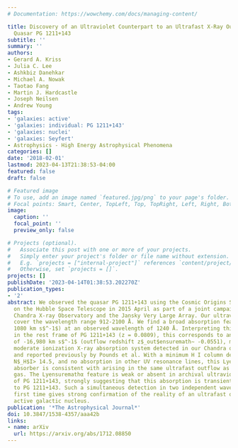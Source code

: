```yaml
---
# Documentation: https://wowchemy.com/docs/managing-content/

title: Discovery of an Ultraviolet Counterpart to an Ultrafast X-Ray Outflow in the
  Quasar PG 1211+143
subtitle: ''
summary: ''
authors:
- Gerard A. Kriss
- Julia C. Lee
- Ashkbiz Danehkar
- Michael A. Nowak
- Taotao Fang
- Martin J. Hardcastle
- Joseph Neilsen
- Andrew Young
tags:
- 'galaxies: active'
- 'galaxies: individual: PG 1211+143'
- 'galaxies: nuclei'
- 'galaxies: Seyfert'
- Astrophysics - High Energy Astrophysical Phenomena
categories: []
date: '2018-02-01'
lastmod: 2023-04-13T21:38:53-04:00
featured: false
draft: false

# Featured image
# To use, add an image named `featured.jpg/png` to your page's folder.
# Focal points: Smart, Center, TopLeft, Top, TopRight, Left, Right, BottomLeft, Bottom, BottomRight.
image:
  caption: ''
  focal_point: ''
  preview_only: false

# Projects (optional).
#   Associate this post with one or more of your projects.
#   Simply enter your project's folder or file name without extension.
#   E.g. `projects = ["internal-project"]` references `content/project/deep-learning/index.md`.
#   Otherwise, set `projects = []`.
projects: []
publishDate: '2023-04-14T01:38:53.202270Z'
publication_types:
- '2'
abstract: We observed the quasar PG 1211+143 using the Cosmic Origins Spectrograph
  on the Hubble Space Telescope in 2015 April as part of a joint campaign with the
  Chandra X-ray Observatory and the Jansky Very Large Array. Our ultraviolet spectra
  cover the wavelength range 912-2100 ̊A. We find a broad absorption feature (ensuremath∼
  1080 km s$^-1$) at an observed wavelength of 1240 Å. Interpreting this as H I Lyensuremathα,
  in the rest frame of PG 1211+143 (z = 0.0809), this corresponds to an outflow velocity
  of -16,980 km s$^-1$ (outflow redshift z$_out$ensuremath∼ -0.0551), matching the
  moderate ionization X-ray absorption system detected in our Chandra observation
  and reported previously by Pounds et al. With a minimum H I column density of log
  N$_H$I> 14.5, and no absorption in other UV resonance lines, this Lyensuremathα
  absorber is consistent with arising in the same ultrafast outflow as the X-ray absorbing
  gas. The Lyensuremathα feature is weak or absent in archival ultraviolet spectra
  of PG 1211+143, strongly suggesting that this absorption is transient, and intrinsic
  to PG 1211+143. Such a simultaneous detection in two independent wavebands for the
  first time gives strong confirmation of the reality of an ultrafast outflow in an
  active galactic nucleus.
publication: '*The Astrophysical Journal*'
doi: 10.3847/1538-4357/aaa42b
links:
- name: arXiv
  url: https://arxiv.org/abs/1712.08850
---
```

